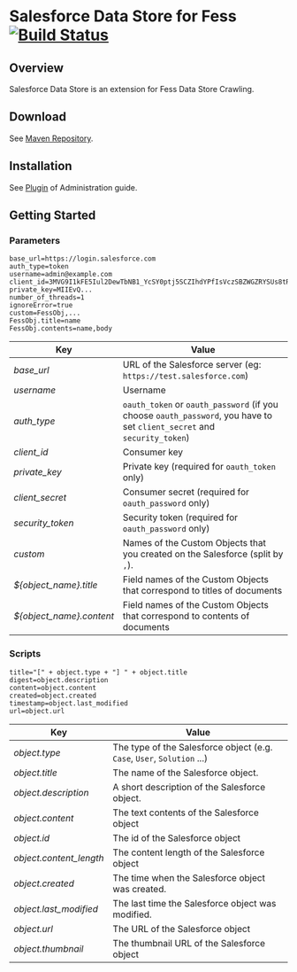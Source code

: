 Salesforce Data Store for Fess [![Build Status](https://travis-ci.org/codelibs/fess-ds-salesforce.svg?branch=master)](https://travis-ci.org/codelibs/fess-ds-salesforce)
==========================

## Overview

Salesforce Data Store is an extension for Fess Data Store Crawling.

## Download

See [Maven Repository](http://central.maven.org/maven2/org/codelibs/fess/fess-ds-salesforce/).

## Installation 

See [Plugin](https://fess.codelibs.org/13.3/admin/plugin-guide.html) of Administration guide.

## Getting Started

### Parameters

```
base_url=https://login.salesforce.com
auth_type=token
username=admin@example.com
client_id=3MVG9I1kFE5Iul2DewTbNB1_YcSY0ptj5SCZIhdYPfIsVczSBZWGZRYSUs8tRyRgDRucoa8IK_bEnAwRzgbSZ
private_key=MIIEvQ...
number_of_threads=1
ignoreError=true
custom=FessObj,...
FessObj.title=name
FessObj.contents=name,body
```

| Key | Value |
| --- | --- |
| *base_url* | URL of the Salesforce server (eg: `https://test.salesforce.com`) |
| *username* | Username |
| *auth_type* | `oauth_token` or `oauth_password` (if you choose `oauth_password`, you have to set `client_secret` and `security_token`) |
| *client_id* | Consumer key |
| *private_key* | Private key (required for `oauth_token` only) |
| *client_secret* | Consumer secret (required for `oauth_password` only) |
| *security_token* | Security token (required for `oauth_password` only) |
| *custom* | Names of the Custom Objects that you created on the Salesforce (split by `,`). |
| *${object_name}.title* | Field names of the Custom Objects that correspond to titles of documents |
| *${object_name}.content* | Field names of the Custom Objects that correspond to contents of documents |

### Scripts

```
title="[" + object.type + "] " + object.title
digest=object.description
content=object.content
created=object.created
timestamp=object.last_modified
url=object.url
```

| Key | Value |
| --- | --- |
| *object.type* |  The type of the Salesforce object (e.g. `Case`, `User`, `Solution` ...) |
| *object.title* | The name of the Salesforce object. |
| *object.description* | A short description of the Salesforce object. |
| *object.content* | The text contents of the Salesforce object |
| *object.id* | The id of the Salesforce object |
| *object.content_length* | The content length of the Salesforce object |
| *object.created* | The time when the Salesforce object was created. |
| *object.last_modified* | The last time the Salesforce object was modified. |
| *object.url* | The URL of the Salesforce object  |
| *object.thumbnail* | The thumbnail URL of the Salesforce object |
